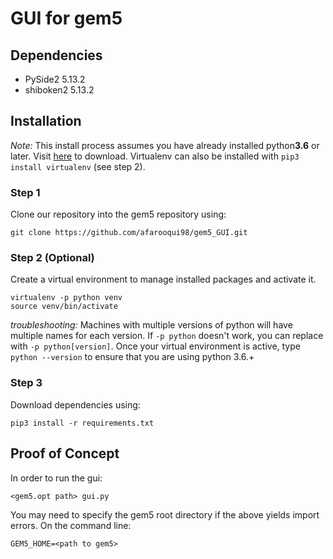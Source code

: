 # GUI for gem5

## Dependencies
* PySide2 5.13.2
* shiboken2 5.13.2


## Installation
*Note:* This install process assumes you have already installed python**3.6** or later. Visit [here](https://www.python.org/downloads/release/python-375/) to download. Virtualenv can also be installed with ```pip3 install virtualenv``` (see step 2).

### Step 1
Clone our repository into the gem5 repository using:

    git clone https://github.com/afarooqui98/gem5_GUI.git

### Step 2 (Optional)
Create a virtual environment to manage installed packages and activate it.

    virtualenv -p python venv
    source venv/bin/activate



*troubleshooting:* Machines with multiple versions of python will have multiple names for each version. If ```-p python``` doesn't work, you can replace with ```-p python[version]```. Once your virtual environment is active, type ```python --version``` to ensure that you are using python 3.6.+

### Step 3
Download dependencies using:

    pip3 install -r requirements.txt


## Proof of Concept
In order to run the gui:

    <gem5.opt path> gui.py

You may need to specify the gem5 root directory if the above yields import errors. On the command line:

    GEM5_HOME=<path to gem5>
    
